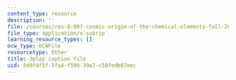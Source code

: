 ```yaml
---
content_type: resource
description: ''
file: /courses/res-8-007-cosmic-origin-of-the-chemical-elements-fall-2019/3d9f4f5f5fa4f59039e7c58fedb87eec_GmzGci0Cpw.srt
file_type: application/x-subrip
learning_resource_types: []
ocw_type: OCWFile
resourcetype: Other
title: 3play caption file
uid: 3d9f4f5f-5fa4-f590-39e7-c58fedb87eec
---
```


